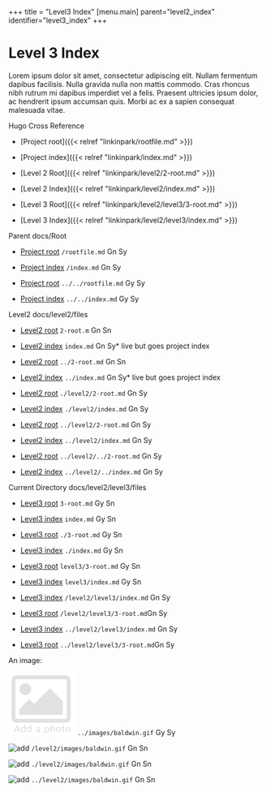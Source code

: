 +++
title = "Level3 Index"
[menu.main]
parent="level2_index"
identifier="level3_index"
+++

# Level 3 Index

Lorem ipsum dolor sit amet, consectetur adipiscing elit. Nullam fermentum dapibus facilisis. Nulla gravida nulla non mattis commodo. Cras rhoncus nibh rutrum mi dapibus imperdiet vel a felis. Praesent ultricies ipsum dolor, ac hendrerit ipsum accumsan quis. Morbi ac ex a sapien consequat malesuada vitae.


Hugo Cross Reference

* [Project root]({{< relref "linkinpark/rootfile.md" >}})
* [Project index]({{< relref "linkinpark/index.md" >}})

* [Level 2 Root]({{< relref "linkinpark/level2/2-root.md" >}})
* [Level 2 Index]({{< relref "linkinpark/level2/index.md" >}})

* [Level 3 Root]({{< relref "linkinpark/level2/level3/3-root.md" >}})
* [Level 3 Index]({{< relref "linkinpark/level2/level3/index.md" >}})

Parent docs/Root

* [Project root](/rootfile.md) `/rootfile.md` Gn Sy
* [Project index](/index.md) `/index.md` Gn Sy

* [Project root](../../rootfile.md) `../../rootfile.md` Gy Sy
* [Project index](../../index.md) `../../index.md`  Gy Sy

Level2 docs/level2/files

* [Level2 root](2-root.md) `2-root.m`  Gn Sn
* [Level2 index](index.md) `index.md`  Gn Sy* live but goes project index

* [Level2 root](../2-root.md) `../2-root.md`  Gn Sn
* [Level2 index](../index.md) `../index.md`  Gn Sy* live but goes project index

* [Level2 root](./level2/2-root.md) `./level2/2-root.md`  Gn Sy
* [Level2 index](./level2/index.md) `./level2/index.md`  Gn Sy

* [Level2 root](../level2/2-root.md) `../level2/2-root.md`  Gn Sy
* [Level2 index](../level2/index.md) `../level2/index.md`  Gn Sy

* [Level2 root](../level2/../root.md) `../level2/../2-root.md`  Gn Sy
* [Level2 index](../level2/../index.md) `../level2/../index.md`  Gn Sy

Current Directory docs/level2/level3/files

* [Level3 root](3-root.md) `3-root.md` Gy Sn
* [Level3 index](index.md) `index.md` Gy Sn

* [Level3 root](./3-root.md) `./3-root.md` Gy Sn
* [Level3 index](./index.md) `./index.md` Gy Sn

* [Level3 root](./level3/3-root.md) `level3/3-root.md` Gy Sn
* [Level3 index](./level3/index.md) `level3/index.md` Gy Sn

* [Level3 index](/level2/level3/index.md) `/level2/level3/index.md` Gn  Sy
* [Level3 root](/level2/level3/3-root.md) `/level2/level3/3-root.md`Gn  Sy

* [Level3 index](../level2/level3/index.md) `../level2/level3/index.md` Gn  Sy
* [Level3 root](../level2/level3/3-root.md) `../level2/level3/3-root.md`Gn  Sy

An image:

![add](../images/baldwin.gif) `../images/baldwin.gif` Gy Sy

![add](/level2/images/baldwin.gif) `/level2/images/baldwin.gif` Gn Sn

![add](./level2/images/baldwin.gif) `./level2/images/baldwin.gif` Gn Sn

![add](../level2/images/baldwin.gif) `../level2/images/baldwin.gif` Gn Sn